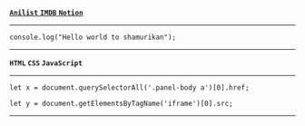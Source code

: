 <a href="https://anilist.co"> __`Anilist`__ </a>
<a href="https://m.imdb.com"> __`IMDB`__ </a>
<a href="https://notion.so"> __`Notion`__ </a>

---

```JS
console.log("Hello world to shamurikan");
```

---

__`HTML` `CSS` `JavaScript`__

---

```JS
let x = document.querySelectorAll('.panel-body a')[0].href;

let y = document.getElementsByTagName('iframe')[0].src;

```

---
